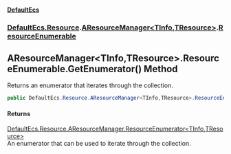 #### [DefaultEcs](index.md 'index')
### [DefaultEcs.Resource](index.md#DefaultEcs_Resource 'DefaultEcs.Resource').[AResourceManager&lt;TInfo,TResource&gt;](AResourceManager_TInfo_TResource_.md 'DefaultEcs.Resource.AResourceManager&lt;TInfo,TResource&gt;').[ResourceEnumerable](AResourceManager_TInfo_TResource__ResourceEnumerable.md 'DefaultEcs.Resource.AResourceManager&lt;TInfo,TResource&gt;.ResourceEnumerable')
## AResourceManager&lt;TInfo,TResource&gt;.ResourceEnumerable.GetEnumerator() Method
Returns an enumerator that iterates through the collection.  
```csharp
public DefaultEcs.Resource.AResourceManager<TInfo,TResource>.ResourceEnumerator GetEnumerator();
```
#### Returns
[DefaultEcs.Resource.AResourceManager.ResourceEnumerator&lt;](AResourceManager_TInfo_TResource__ResourceEnumerator.md 'DefaultEcs.Resource.AResourceManager&lt;TInfo,TResource&gt;.ResourceEnumerator')[TInfo](AResourceManager_TInfo_TResource__ResourceEnumerable.md#DefaultEcs_Resource_AResourceManager_TInfo_TResource__ResourceEnumerable_TInfo 'DefaultEcs.Resource.AResourceManager&lt;TInfo,TResource&gt;.ResourceEnumerable.TInfo')[,](AResourceManager_TInfo_TResource__ResourceEnumerator.md 'DefaultEcs.Resource.AResourceManager&lt;TInfo,TResource&gt;.ResourceEnumerator')[TResource](AResourceManager_TInfo_TResource__ResourceEnumerable.md#DefaultEcs_Resource_AResourceManager_TInfo_TResource__ResourceEnumerable_TResource 'DefaultEcs.Resource.AResourceManager&lt;TInfo,TResource&gt;.ResourceEnumerable.TResource')[&gt;](AResourceManager_TInfo_TResource__ResourceEnumerator.md 'DefaultEcs.Resource.AResourceManager&lt;TInfo,TResource&gt;.ResourceEnumerator')  
An enumerator that can be used to iterate through the collection.
